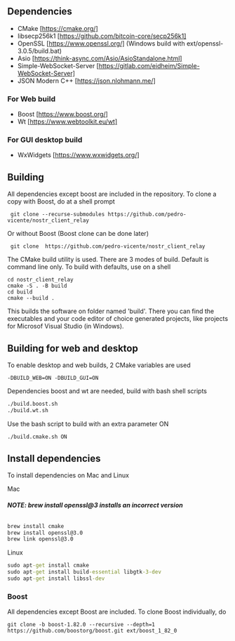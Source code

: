 ## Dependencies

- CMake [https://cmake.org/]
- libsecp256k1 [https://github.com/bitcoin-core/secp256k1]
- OpenSSL [https://www.openssl.org/] (Windows build with ext/openssl-3.0.5/build.bat)
- Asio [https://think-async.com/Asio/AsioStandalone.html] 
- Simple-WebSocket-Server [https://gitlab.com/eidheim/Simple-WebSocket-Server] 
- JSON Modern C++ [https://json.nlohmann.me/] 

### For Web build

- Boost [https://www.boost.org/]
- Wt [https://www.webtoolkit.eu/wt]

### For GUI desktop build

- WxWidgets [https://www.wxwidgets.org/]

## Building

All dependencies except boost are included in the repository. To clone a copy with Boost, do at a shell prompt

```
 git clone --recurse-submodules https://github.com/pedro-vicente/nostr_client_relay
```

Or without Boost (Boost clone can be done later)

```
 git clone  https://github.com/pedro-vicente/nostr_client_relay
```

The CMake build utility is used. There are 3 modes of build. Default is command line only. To build with defaults, use
on a shell

```
cd nostr_client_relay
cmake -S . -B build
cd build
cmake --build . 

```

This builds the software on folder named 'build'. There you can find the executables and your code editor of choice
generated projects, like projects for Microsof Visual Studio (in Windows).

## Building for web and desktop

To enable desktop and web builds, 2 CMake variables are used

```
-DBUILD_WEB=ON -DBUILD_GUI=ON

```

Dependencies boost and wt are needed, build with bash shell scripts

``` cmd
./build.boost.sh
./build.wt.sh
```

Use the bash script to build with an extra parameter ON

``` cmd
./build.cmake.sh ON
```

## Install dependencies

To install dependencies on Mac and Linux

Mac

###### **NOTE: brew install openssl@3 installs an incorrect version**

``` cmd 
brew install cmake
brew install openssl@3.0
brew link openssl@3.0
```

Linux

``` cmd 
sudo apt-get install cmake
sudo apt-get install build-essential libgtk-3-dev 
sudo apt-get install libssl-dev 
```

### Boost

All dependencies except Boost are included. To clone Boost individually, do

```
git clone -b boost-1.82.0 --recursive --depth=1 https://github.com/boostorg/boost.git ext/boost_1_82_0
```
